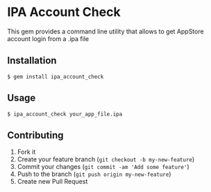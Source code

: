 # IPA Account Check

This gem provides a command line utility that allows to get AppStore account login from a .ipa file

## Installation

    $ gem install ipa_account_check

## Usage

    $ ipa_account_check your_app_file.ipa

## Contributing

1. Fork it
2. Create your feature branch (`git checkout -b my-new-feature`)
3. Commit your changes (`git commit -am 'Add some feature'`)
4. Push to the branch (`git push origin my-new-feature`)
5. Create new Pull Request
